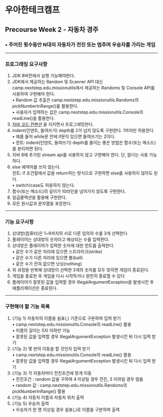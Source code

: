 # 우아한테크캠프
## Precourse Week 2 - 자동차 경주
### • 주어진 횟수동안 N대의 자동차가 전진 또는 멈추며 우승자를  가리는 게임
***
### 프로그래밍 요구사항
1. JDK 8버전에서 실행 가능해야한다.
2. JDK에서 제공하는 Random 및 Scanner API 대신 camp.nextstep.edu.missionutils에서 제공하는 Randoms 및 Console API를 사용하여 구현해야 한다.  
   • Random 값 추출은 camp.nextstep.edu.missionutils.Randoms의 pickNumberInRange()를 활용한다.  
   • 사용자가 입력하는 값은 camp.nextstep.edu.missionutils.Console의 readLine()을 활용한다.
3. [자바 코드 컨벤션](https://github.com/woowacourse/woowacourse-docs/tree/master/styleguide/java) 을 지키면서 프로그래밍한다.
4. indent(인덴트, 들여쓰기) depth를 2가 넘지 않도록 구현한다. 1까지만 허용한다.  
   • 예를 들어 while문 안에 if문이 있으면 들여쓰기는 2이다.  
   • 힌트: indent(인덴트, 들여쓰기) depth를 줄이는 좋은 방법은 함수(또는 메소드)를 분리하면 된다.
5. 자바 8에 추가된 stream api를 사용하지 않고 구현해야 한다. 단, 람다는 사용 가능하다.
6. else 예약어를 쓰지 않는다.  
   힌트: if 조건절에서 값을 return하는 방식으로 구현하면 else를 사용하지 않아도 된다.  
   • switch/case도 허용하지 않는다.
7. 함수(또는 메소드)의 길이가 10라인을 넘어가지 않도록 구현한다.
8. 일급콜렉션을 활용해 구현한다.
9. 모든 원시값과 문자열을 포장한다.
***
### 기능 요구사항
1. 상대방(컴퓨터)은 1~9까지의 서로 다른 임의의 수를 3개 선택한다.
2. 플레이어는 상대방의 숫자라고 예상되는 수를 입력한다.
3. 상대방은 플레이어가 입력한 숫자에 대한 힌트를 출력한다.  
   •  같은 수가 같은 자리에 있으면 스트라이크(strike)  
   •  같은 수가 다른 자리에 있으면 볼(ball)  
   • 같은 수가 전혀 없으면 낫싱(nothing)
4. 위 과정을 반복해 상대방이 선택한 3개의 숫자를 모두 맞히면 게임이 종료된다.
5. 게임을 종료한 후 게임을 다시 시작하거나 완전히 종료할 수 있다
6. 플레이어가 잘못된 값을 입력할 경우 IllegalArgumentException을 발생시킨 후 애플리케이션은 종료된다.

***
### 구현해야 할 기능 목록
1. (기능 1) 자동차의 이름을 쉼표(,) 기준으로 구분하여 입력 받기  
   • camp.nextstep.edu.missionutils.Console의 readLine() 활용  
   • 이름의 길이는 5자 이하만 가능  
   • 잘못된 값을 입력할 경우 IllegalArgumentException 발생시킨 뒤 다시 입력 받기
2. (기능 2) 몇 번의 이동을 할 것인지 입력 받기  
   • camp.nextstep.edu.missionutils.Console의 readLine() 활용  
   • 잘못된 값을 입력할 경우 IllegalArgumentException 발생시킨 뒤 다시 입력 받기
3. (기능 3) 각 자동차마다 전진조건에 맞게 이동    
   • 전진조건 : random 값을 구하여 4 이상일 경우 전진, 3 이하일 경우 멈춤  
   • random 값 : camp.nextstep.edu.missionutils.Randoms의 pickNumberInRange() 활용
4. (기능 4) 자동차 이름과 자동차 위치 출력  
5. (기능 5) 우승자 출력  
   • 우승자가 한 명 이상일 경우 쉼표(,)로 이름을 구분하여 출력 
